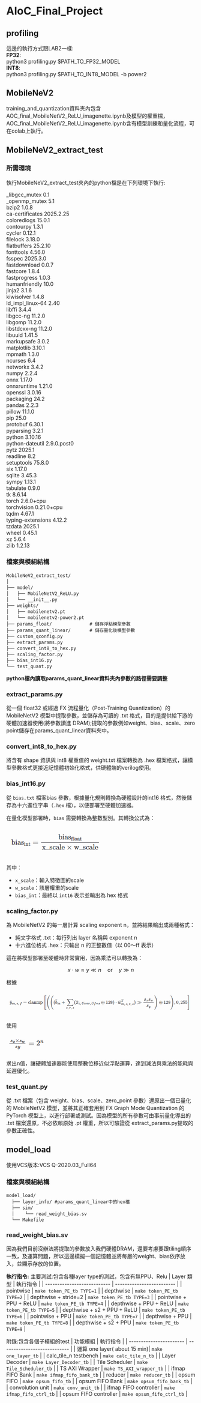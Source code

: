 # AIoC_Final_Project
## profiling
這邊的執行方式跟LAB2一樣:\
**FP32**:\
python3 profiling.py $PATH_TO_FP32_MODEL\
**INT8**:\
python3 profiling.py $PATH_TO_INT8_MODEL -b power2


## MobileNeV2
training_and_quantization資料夾內包含AOC_final_MobileNetV2_ReLU_imagenette.ipynb及模型的權重檔，AOC_final_MobileNetV2_ReLU_imagenette.ipynb含有模型訓練和量化流程，可在colab上執行。
## MobileNeV2_extract_test
### 所需環境
執行MobileNeV2_extract_test夾內的python檔是在下列環境下執行:

_libgcc_mutex             0.1           
_openmp_mutex             5.1           
bzip2                     1.0.8         
ca-certificates           2025.2.25     
coloredlogs               15.0.1        
contourpy                 1.3.1         
cycler                    0.12.1        
filelock                  3.18.0        
flatbuffers               25.2.10       
fonttools                 4.56.0        
fsspec                    2025.3.0  
fastdownload              0.0.7 \
fastcore                  1.8.4 \
fastprogress              1.0.3 \
humanfriendly             10.0          
jinja2                    3.1.6         
kiwisolver                1.4.8         
ld_impl_linux-64          2.40          
libffi                    3.4.4         
libgcc-ng                 11.2.0        
libgomp                   11.2.0        
libstdcxx-ng              11.2.0        
libuuid                   1.41.5        
markupsafe                3.0.2         
matplotlib                3.10.1        
mpmath                    1.3.0         
ncurses                   6.4           
networkx                  3.4.2         
numpy                     2.2.4         
onnx                      1.17.0        
onnxruntime               1.21.0        
openssl                   3.0.16        
packaging                 24.2          
pandas                    2.2.3         
pillow                    11.1.0        
pip                       25.0          
protobuf                  6.30.1        
pyparsing                 3.2.1         
python                    3.10.16       
python-dateutil           2.9.0.post0   
pytz                      2025.1        
readline                  8.2           
setuptools                75.8.0        
six                       1.17.0        
sqlite                    3.45.3        
sympy                     1.13.1        
tabulate                  0.9.0         
tk                        8.6.14        
torch                     2.6.0+cpu     
torchvision               0.21.0+cpu    
tqdm                      4.67.1        
typing-extensions         4.12.2        
tzdata                    2025.1        
wheel                     0.45.1        
xz                        5.6.4         
zlib                      1.2.13 

### 檔案與模組結構
```
MobileNeV2_extract_test/
│
├── model/
│   ├── MobileNetV2_ReLU.py
│   └── __init__.py         
├── weights/
│   ├── mobilenetv2.pt              
│   └── mobilenetv2-power2.pt       
├── params_float/              # 儲存浮點模型參數
├── params_quant_linear/       # 儲存量化後模型參數 
├── custom_qconfig.py 
├── extract_params.py 
├── convert_int8_to_hex.py 
├── scaling_factor.py 
├── bias_int16.py
└── test_quant.py
```

**python檔內讀取params_quant_linear資料夾內參數的路徑需要調整**

### extract_params.py
從一個 float32 或經過 FX 流程量化（Post-Training Quantization）的 MobileNetV2 模型中提取參數，並儲存為可讀的 .txt 格式，目的是提供給下游的硬體加速器使用(將參數讀進 DRAM);提取的參數例如weight、bias、scale、zero point儲存在params_quant_linear資料夾中。
### convert_int8_to_hex.py
將含有 shape 資訊與 int8 權重值的 weight.txt 檔案轉換為 .hex 檔案格式，讓模型參數格式更接近記憶體初始化格式，供硬體端的verilog使用。
### bias_int16.py
從 `bias.txt` 檔案bias 參數，根據量化規則轉換為硬體設計的int16 格式，然後儲存為十六進位字串（`.hex` 檔），以便部署至硬體加速器。

在量化模型部署時，`bias` 需要轉換為整數型別。其轉換公式為：

![alt text](/docs/images/bias.png)


其中：

* `x_scale`：輸入特徵圖的scale
* `w_scale`：該層權重的scale
* `bias_int`：最終以 `int16` 表示並輸出為 hex 格式
### scaling_factor.py
為 MobileNetV2 的每一層計算 scaling exponent n，並將結果輸出成兩種格式：

- 純文字格式 .txt：每行列出 layer 名稱與 exponent n
- 十六進位格式 .hex：只輸出 n 的正整數值（以 00～ff 表示）

這在將模型部署至硬體時非常實用，因為乘法可以轉換為：

$$
x \cdot w \approx y \ll n \quad \text{or} \quad y \gg n
$$

根據

![alt text](/docs/images/quant.png)

使用

![alt text](/docs/images/scaling_factor.png)

求出n值，讓硬體加速器能使用整數位移近似浮點運算，達到減法與乘法的能耗與延遲優化。
### test_quant.py
從 .txt 檔案（包含 weight、bias、scale、zero_point 參數）還原出一個已量化的 MobileNetV2 模型，並將其正確套用到 FX Graph Mode Quantization 的 PyTorch 模型上，以進行部署或測試。因為模型的所有參數可由事前量化導出的 .txt 檔案還原，不必依賴原始 .pt 權重，所以可驗證從 extract_params.py提取的參數正確性。
## model_load

使用VCS版本:VCS Q-2020.03_Full64

### 檔案與模組結構
```
model_load/
  ├── layer_info/ #params_quant_linear中的hex檔
  ├── sim/ 
  │    └── read_weight_bias.sv 
  └── Makefile
```
### read_weight_bias.sv
因為我們目前沒辦法將提取的參數放入我們硬體DRAM，還要考慮要跟tiling順序一致，及運算問題，所以這邊模擬一個記憶體並將每層的weight、bias依序放入，並顯示存放的位置。

**執行指令:** 
主要測試:包含各種layer type的測試，包含有無PPU、Relu
| Layer 類型                    | 執行指令                      |
| --------------------------- | ------------------------- |
| pointwise                   | `make token_PE_tb TYPE=1` |
| depthwise                   | `make token_PE_tb TYPE=2` |
| depthwise + stride=2        | `make token_PE_tb TYPE=3` |
| pointwise + PPU + ReLU      | `make token_PE_tb TYPE=4` |
| depthwise + PPU + ReLU      | `make token_PE_tb TYPE=5` |
| depthwise + s2 + PPU + ReLU | `make token_PE_tb TYPE=6` |
| pointwise + PPU             | `make token_PE_tb TYPE=7` |
| depthwise + PPU             | `make token_PE_tb TYPE=8` |
| depthwise + s2 + PPU        | `make token_PE_tb TYPE=9` |

附錄:包含各個子模組的test
| 功能模組                    | 執行指令                         |
| ----------------------- | ---------------------------- |
| 運算 one layer( about 15 min)| `make one_layer_tb`        |
| calc\_tile\_n testbench | `make calc_tile_n_tb`        |
| Layer Decoder           | `make Layer_Decoder_tb`      |
| Tile Scheduler          | `make Tile_Scheduler_tb`     |
| TS AXI Wrapper          | `make TS_AXI_wrapper_tb`     |
| ifmap FIFO Bank         | `make ifmap_fifo_bank_tb`    |
| reducer                 | `make reducer_tb`            |
| opsum FIFO              | `make opsum_fifo_tb`         |
| opsum FIFO Bank         | `make opsum_fifo_bank_tb`    |
| convolution unit        | `make conv_unit_tb`          |
| ifmap FIFO controller   | `make ifmap_fifo_ctrl_tb`    |
| opsum FIFO controller   | `make opsum_fifo_ctrl_tb`    |













